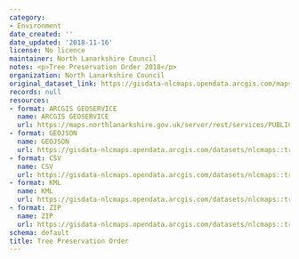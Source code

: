 ```yaml
---
category:
- Environment
date_created: ''
date_updated: '2018-11-16'
license: No licence
maintainer: North Lanarkshire Council
notes: <p>Tree Preservation Order 2018</p>
organization: North Lanarkshire Council
original_dataset_link: https://gisdata-nlcmaps.opendata.arcgis.com/maps/nlcmaps::tree-preservation-order-2018
records: null
resources:
- format: ARCGIS GEOSERVICE
  name: ARCGIS GEOSERVICE
  url: https://maps.northlanarkshire.gov.uk/server/rest/services/PUBLIC/OPEN_DATA_LAYERS/FeatureServer/19
- format: GEOJSON
  name: GEOJSON
  url: https://gisdata-nlcmaps.opendata.arcgis.com/datasets/nlcmaps::tree-preservation-order-2018.geojson?outSR=%7B%22latestWkid%22%3A27700%2C%22wkid%22%3A27700%7D
- format: CSV
  name: CSV
  url: https://gisdata-nlcmaps.opendata.arcgis.com/datasets/nlcmaps::tree-preservation-order-2018.csv?outSR=%7B%22latestWkid%22%3A27700%2C%22wkid%22%3A27700%7D
- format: KML
  name: KML
  url: https://gisdata-nlcmaps.opendata.arcgis.com/datasets/nlcmaps::tree-preservation-order-2018.kml?outSR=%7B%22latestWkid%22%3A27700%2C%22wkid%22%3A27700%7D
- format: ZIP
  name: ZIP
  url: https://gisdata-nlcmaps.opendata.arcgis.com/datasets/nlcmaps::tree-preservation-order-2018.zip?outSR=%7B%22latestWkid%22%3A27700%2C%22wkid%22%3A27700%7D
schema: default
title: Tree Preservation Order
---
```


